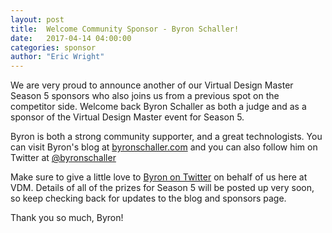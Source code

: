 ```yaml
---
layout: post
title:  Welcome Community Sponsor - Byron Schaller!
date:   2017-04-14 04:00:00
categories: sponsor
author: "Eric Wright"
---
```

We are very proud to announce another of our Virtual Design Master Season 5 sponsors who also joins us from a previous spot on the competitor side.  Welcome back Byron Schaller as both a judge and as a sponsor of the Virtual Design Master event for Season 5.  

Byron is both a strong community supporter, and a great technologists. You can visit Byron's blog at [byronschaller.com][byronblog] and you can also follow him on Twitter at [@byronschaller][byrontwitter]

Make sure to give a little love to [Byron on Twitter][byrontwitter] on behalf of us here at VDM. Details of all of the prizes for Season 5 will be posted up very soon, so keep checking back for updates to the blog and sponsors page.  

Thank you so much, Byron!  

[byronblog]:      	http://byronschaller.com
[byrontwitter]:		http://twitter.com/byronschaller